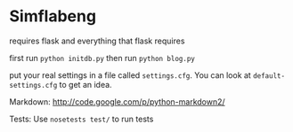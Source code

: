 Simflabeng
==========

requires flask and everything that flask requires

first run `python initdb.py` then run `python blog.py`

put your real settings in a file called `settings.cfg`. You can look at
`default-settings.cfg` to get an idea.

Markdown: http://code.google.com/p/python-markdown2/

Tests: Use `nosetests test/` to run tests
